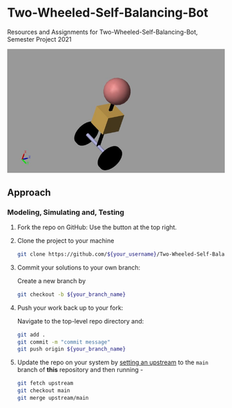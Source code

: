 # Two-Wheeled-Self-Balancing-Bot
Resources and Assignments for Two-Wheeled-Self-Balancing-Bot, Semester Project 2021

![alt text](https://github.com/agarwal-raj/Two-Wheeled-Self-Balancing-Bot/blob/main/Image.jpg)

## Approach

### Modeling, Simulating and, Testing 
1. Fork the repo on GitHub: Use the button at the top right.
2. Clone the project to your machine

    ```bash
    git clone https://github.com/${your_username}/Two-Wheeled-Self-Balancing-Bot.git
    ```

3. Commit your solutions to your own branch: 

    Create a new branch by

    ```bash
    git checkout -b ${your_branch_name}
    ```

4. Push your work back up to your fork: 

    Navigate to the top-level repo directory and:

    ```bash
    git add .
    git commit -m "commit message"
    git push origin ${your_branch_name} 
    ```

5. Update the repo on your system by [setting an upstream](https://docs.github.com/en/github/collaborating-with-pull-requests/working-with-forks/configuring-a-remote-for-a-fork) to the `main` branch of **this** repository and then running -  
    ```bash
    git fetch upstream
    git checkout main
    git merge upstream/main
    ```
